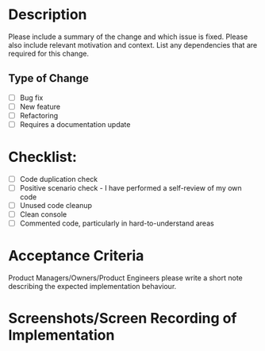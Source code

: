 # Description

Please include a summary of the change and which issue is fixed. Please also include relevant motivation and context. List any dependencies that are required for this change.

## Type of Change

- [ ] Bug fix
- [ ] New feature
- [ ] Refactoring
- [ ] Requires a documentation update

# Checklist:

- [ ] Code duplication check
- [ ] Positive scenario check - I have performed a self-review of my own code
- [ ] Unused code cleanup
- [ ] Clean console
- [ ] Commented code, particularly in hard-to-understand areas

# Acceptance Criteria

Product Managers/Owners/Product Engineers please write a short note describing the expected implementation behaviour.

# Screenshots/Screen Recording of Implementation
